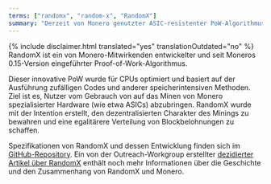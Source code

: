 ```yaml
---
terms: ["randomx", "random-x", "RandomX"]
summary: "Derzeit von Monero genutzter ASIC-resistenter PoW-Algorithmus"
---
```


{% include disclaimer.html translated="yes" translationOutdated="no" %}
RandomX ist ein von Monero-Mitwirkenden entwickelter und seit Moneros 0.15-Version eingeführter Proof-of-Work-Algorithmus.

Dieser innovative PoW wurde für CPUs optimiert und basiert auf der Ausführung zufälligen Codes und anderer speicherintensiven Methoden. Ziel ist es, Nutzer vom Gebrauch von auf das Minen von Monero spezialisierter Hardware (wie etwa ASICs) abzubringen. RandomX wurde mit der Intention erstellt, den dezentralisierten Charakter des Minings zu bewahren und eine egalitärere Verteilung von Blockbelohnungen zu schaffen.

Spezifikationen von RandomX und dessen Entwicklung finden sich im [GitHub-Repository](https://github.com/tevador/RandomX). Ein von der Outreach-Workgroup erstellter [dezidierter Artikel über RandomX](https://www.monerooutreach.org/stories/RandomX.html) enthält noch mehr Informationen über die Geschichte und den Zusammenhang von RandomX und Monero.